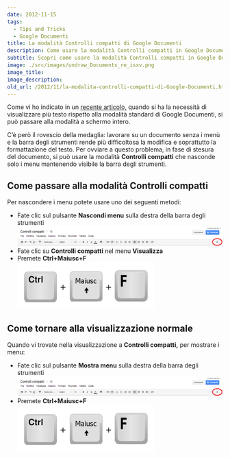 ```yaml
---
date: 2012-11-15
tags:
  - Tips and Tricks
  - Google Documenti
title: La modalità Controlli compatti di Google Documenti
description: Come usare la modalità Controlli compatti in Google Documenti (GDocs) per avere più spazio a disposizione mentre si lavora su un documento
subtitle: Scopri come usare la modalità Controlli compatti in Google Documenti per avere più spazio a disposizione mentre si lavora su un documento
image: ./src/images/undraw_Documents_re_isxv.png
image_title:
image_description:
old_url: /2012/11/la-modalita-controlli-compatti-di-Google-Documenti.html
---
```

Come vi ho indicato in un [recente articolo,](blog/la-visualizzazione-schermo-intero-in-google-documenti.html) quando si ha la necessità di visualizzare più testo rispetto alla modalità standard di Google Documenti, si può passare alla modalità a schermo intero.

C’è però il rovescio della medaglia: lavorare su un documento senza i menù e la barra degli strumenti rende più difficoltosa la modifica e soprattutto la formattazione del testo. Per ovviare a questo problema, in fase di stesura del documento, si può usare la modalità **Controlli compatti** che nasconde solo i menu mantenendo visibile la barra degli strumenti.

## Come passare alla modalità Controlli compatti
Per nascondere i menu potete usare uno dei seguenti metodi:

- Fate clic sul pulsante **Nascondi menu** sulla destra della barra degli strumenti
![Pulsante Nascondi Menu (Controlli compatti)](./src/images/google-documenti-nascondi-menu-controlli-compatti.png 'Il pulsante Nascondi Menu si trova in alto a destra sulla barra degli strumenti')
- Fate clic su **Controlli compatti** nel menu **Visualizza**
- Premete **Ctrl+Maiusc+F**
![Tasti di scelta rapida CTRL+MAIUSC+F](./src/images/CTRL+MAIUSC+F.png 'I tasti di scelta rapida CTRL+MAIUSC+F permettono di nascondere o mostrare i menu')

## Come tornare alla visualizzazione normale
Quando vi trovate nella visualizzazione a **Controlli compatti,** per mostrare i menu:

- Fate clic sul pulsante **Mostra menu** sulla destra della barra degli strumenti
![Pulsante Mostra (Controlli compatti)](./src/images/google-documenti-nascondi-menu-controlli-compatti.png 'Il pulsante Mostra Menu si trova in alto a destra sulla barra degli strumenti')
- Premete **Ctrl+Maiusc+F**
![Tasti di scelta rapida CTRL+MAIUSC+F](./src/images/CTRL+MAIUSC+F.png 'I tasti di scelta rapida CTRL+MAIUSC+F permettono di nascondere o mostrare i menu')
